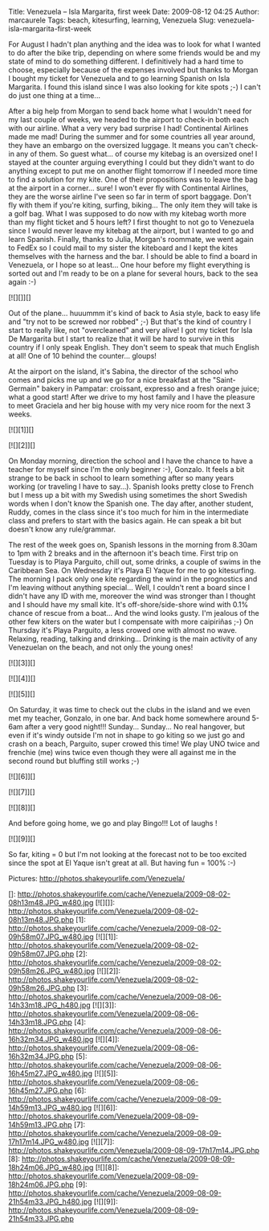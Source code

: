 Title: Venezuela – Isla Margarita, first week
Date: 2009-08-12 04:25
Author: marcaurele
Tags: beach, kitesurfing, learning, Venezuela
Slug: venezuela-isla-margarita-first-week

For August I hadn't plan anything and the idea was to look for what I
wanted to do after the bike trip, depending on where some friends would
be and my state of mind to do something different. I definitively had a
hard time to choose, especially because of the expenses involved but
thanks to Morgan I bought my ticket for Venezuela and to go learning
Spanish on Isla Margarita. I found this island since I was also looking
for kite spots ;-) I can't do just one thing at a time...

</p>

After a big help from Morgan to send back home what I wouldn't need for
my last couple of weeks, we headed to the airport to check-in both each
with our airline. What a very very bad surprise I had! Continental
Airlines made me mad! During the summer and for some countries all year
around, they have an embargo on the oversized luggage. It means you
can't check-in any of them. So guest what... of course my kitebag is an
oversized one! I stayed at the counter arguing everything I could but
they didn't want to do anything except to put me on another flight
tomorrow if I needed more time to find a solution for my kite. One of
their propositions was to leave the bag at the airport in a corner...
sure! I won't ever fly with Continental Airlines, they are the worse
airline I've seen so far in term of sport baggage. Don't fly with them
if you're kiting, surfing, biking... The only item they will take is a
golf bag. What I was supposed to do now with my kitebag worth more than
my flight ticket and 5 hours left? I first thought to not go to
Venezuela since I would never leave my kitebag at the airport, but I
wanted to go and learn Spanish. Finally, thanks to Julia, Morgan's
roommate, we went again to FedEx so I could mail to my sister the
kiteboard and I kept the kites themselves with the harness and the bar.
I should be able to find a board in Venezuela, or I hope so at least...
One hour before my flight everything is sorted out and I'm ready to be
on a plane for several hours, back to the sea again :-)

</p>

[![][]][]

</p>

Out of the plane... huuummm it's kind of back to Asia style, back to
easy life and "try not to be screwed nor robbed" ;-) But that's the kind
of country I start to really like, not "overcleaned" and very alive! I
got my ticket for Isla De Margarita but I start to realize that it will
be hard to survive in this country if I only speak English. They don't
seem to speak that much English at all! One of 10 behind the counter...
gloups!

</p>

At the airport on the island, it's Sabina, the director of the school
who comes and picks me up and we go for a nice breakfast at the
"Saint-Germain" bakery in Pampatar: croissant, expresso and a fresh
orange juice; what a good start! After we drive to my host family and I
have the pleasure to meet Graciela and her big house with my very nice
room for the next 3 weeks.  

[![][1]][]  

[![][2]][]

</p>

On Monday morning, direction the school and I have the chance to have a
teacher for myself since I'm the only beginner :-), Gonzalo. It feels a
bit strange to be back in school to learn something after so many years
working (or traveling I have to say...). Spanish looks pretty close to
French but I mess up a bit with my Swedish using sometimes the short
Swedish words when I don't know the Spanish one. The day after, another
student, Ruddy, comes in the class since it's too much for him in the
intermediate class and prefers to start with the basics again. He can
speak a bit but doesn't know any rule/grammar.

</p>

The rest of the week goes on, Spanish lessons in the morning from 8.30am
to 1pm with 2 breaks and in the afternoon it's beach time. First trip on
Tuesday is to Playa Parguito, chill out, some drinks, a couple of swims
in the Caribbean Sea. On Wednesday it's Playa El Yaque for me to go
kitesurfing. The morning I pack only one kite regarding the wind in the
prognostics and I'm leaving without anything special... Well, I couldn't
rent a board since I didn't have any ID with me, moreover the wind was
stronger than I thought and I should have my small kite. It's
off-shore/side-shore wind with 0.1% chance of rescue from a boat... And
the wind looks gusty. I'm jealous of the other few kiters on the water
but I compensate with more caipiriñas ;-) On Thursday it's Playa
Parguito, a less crowed one with almost no wave. Relaxing, reading,
talking and drinking... Drinking is the main activity of any Venezuelan
on the beach, and not only the young ones!  

[![][3]][]  

[![][4]][]  

[![][5]][]

</p>

On Saturday, it was time to check out the clubs in the island and we
even met my teacher, Gonzalo, in one bar. And back home somewhere around
5-6am after a very good night!!! Sunday... Sunday... No real hangover,
but even if it's windy outside I'm not in shape to go kiting so we just
go and crash on a beach, Parguito, super crowed this time! We play UNO
twice and frenchie (me) wins twice even though they were all against me
in the second round but bluffing still works ;-)  

[![][6]][]  

[![][7]][]  

[![][8]][]

</p>

And before going home, we go and play Bingo!!! Lot of laughs !  

[![][9]][]

</p>

So far, kiting = 0 but I'm not looking at the forecast not to be too
excited since the spot at El Yaque isn't great at all. But having fun =
100% :-)

</p>

Pictures: <http://photos.shakeyourlife.com/Venezuela/>

</p>

  []: http://photos.shakeyourlife.com/cache/Venezuela/2009-08-02-08h13m48.JPG_w480.jpg
  [![][]]: http://photos.shakeyourlife.com/Venezuela/2009-08-02-08h13m48.JPG.php
  [1]: http://photos.shakeyourlife.com/cache/Venezuela/2009-08-02-09h58m07.JPG_w480.jpg
  [![][1]]: http://photos.shakeyourlife.com/Venezuela/2009-08-02-09h58m07.JPG.php
  [2]: http://photos.shakeyourlife.com/cache/Venezuela/2009-08-02-09h58m26.JPG_w480.jpg
  [![][2]]: http://photos.shakeyourlife.com/Venezuela/2009-08-02-09h58m26.JPG.php
  [3]: http://photos.shakeyourlife.com/cache/Venezuela/2009-08-06-14h33m18.JPG_h480.jpg
  [![][3]]: http://photos.shakeyourlife.com/Venezuela/2009-08-06-14h33m18.JPG.php
  [4]: http://photos.shakeyourlife.com/cache/Venezuela/2009-08-06-16h32m34.JPG_w480.jpg
  [![][4]]: http://photos.shakeyourlife.com/Venezuela/2009-08-06-16h32m34.JPG.php
  [5]: http://photos.shakeyourlife.com/cache/Venezuela/2009-08-06-16h45m27.JPG_w480.jpg
  [![][5]]: http://photos.shakeyourlife.com/Venezuela/2009-08-06-16h45m27.JPG.php
  [6]: http://photos.shakeyourlife.com/cache/Venezuela/2009-08-09-14h59m13.JPG_w480.jpg
  [![][6]]: http://photos.shakeyourlife.com/Venezuela/2009-08-09-14h59m13.JPG.php
  [7]: http://photos.shakeyourlife.com/cache/Venezuela/2009-08-09-17h17m14.JPG_w480.jpg
  [![][7]]: http://photos.shakeyourlife.com/Venezuela/2009-08-09-17h17m14.JPG.php
  [8]: http://photos.shakeyourlife.com/cache/Venezuela/2009-08-09-18h24m06.JPG_w480.jpg
  [![][8]]: http://photos.shakeyourlife.com/Venezuela/2009-08-09-18h24m06.JPG.php
  [9]: http://photos.shakeyourlife.com/cache/Venezuela/2009-08-09-21h54m33.JPG_h480.jpg
  [![][9]]: http://photos.shakeyourlife.com/Venezuela/2009-08-09-21h54m33.JPG.php

